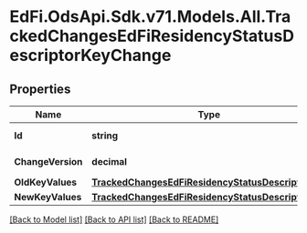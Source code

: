 # EdFi.OdsApi.Sdk.v71.Models.All.TrackedChangesEdFiResidencyStatusDescriptorKeyChange

## Properties

Name | Type | Description | Notes
------------ | ------------- | ------------- | -------------
**Id** | **string** | Resource identifier | [optional] 
**ChangeVersion** | **decimal** | Change version | [optional] 
**OldKeyValues** | [**TrackedChangesEdFiResidencyStatusDescriptorKey**](TrackedChangesEdFiResidencyStatusDescriptorKey.md) |  | [optional] 
**NewKeyValues** | [**TrackedChangesEdFiResidencyStatusDescriptorKey**](TrackedChangesEdFiResidencyStatusDescriptorKey.md) |  | [optional] 

[[Back to Model list]](../../README.md#documentation-for-models) [[Back to API list]](../../README.md#documentation-for-api-endpoints) [[Back to README]](../../README.md)

